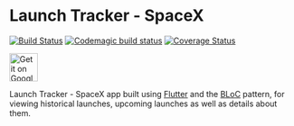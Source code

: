 # Launch Tracker - SpaceX
[![Build Status](https://travis-ci.org/bvdwalt/spacex_flights.svg?branch=master)](https://travis-ci.org/bvdwalt/spacex_flights)
[![Codemagic build status](https://api.codemagic.io/apps/5ea050d32173e400085811fe/5ea050d32173e400085811fd/status_badge.svg)](https://codemagic.io/apps/5ea050d32173e400085811fe/5ea050d32173e400085811fd/latest_build)
[![Coverage Status](https://coveralls.io/repos/github/bvdwalt/spacex_flights/badge.svg?branch=master)](https://coveralls.io/github/bvdwalt/spacex_flights?branch=master)

<a href='https://play.google.com/store/apps/details?id=com.bvdwalt.spacex_flights&pcampaignid=pcampaignidMKT-Other-global-all-co-prtnr-py-PartBadge-Mar2515-1'><img height="50" alt='Get it on Google Play' src='https://play.google.com/intl/en_us/badges/static/images/badges/en_badge_web_generic.png'/></a>

Launch Tracker - SpaceX app built using [Flutter](https://github.com/flutter/flutter) and the [BLoC](https://fluttertutorial.in/bloc-pattern-in-flutter/) pattern, for viewing historical launches, upcoming launches as well as details about them. 

